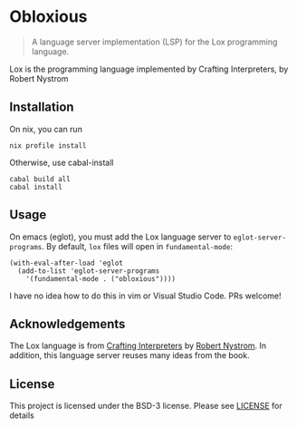 # Obloxious

> A language server implementation (LSP) for the Lox programming language.

Lox is the programming language implemented by Crafting Interpreters, by Robert Nystrom

## Installation

On nix, you can run

    nix profile install

Otherwise, use cabal-install

    cabal build all
    cabal install

## Usage

On emacs (eglot), you must add the Lox language server to `eglot-server-programs`. By default,
`lox` files will open in `fundamental-mode`:

    (with-eval-after-load 'eglot
      (add-to-list 'eglot-server-programs
        '(fundamental-mode . ("obloxious"))))

I have no idea how to do this in vim or Visual Studio Code. PRs welcome!

## Acknowledgements

The Lox language is from [Crafting
Interpreters](https://craftinginterpreters.com/) by [Robert Nystrom](https://github.com/munificent).
In addition, this language server reuses many ideas from the book.

## License

This project is licensed under the BSD-3 license. Please see [LICENSE](LICENSE) for
details
